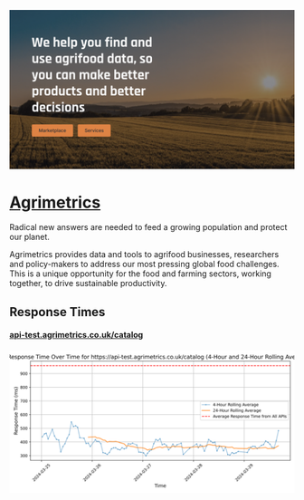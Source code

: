 [![Visit Agrimetrics](imagePreview.png)](https://agrimetrics.co.uk)

# [Agrimetrics](https://agrimetrics.co.uk)

Radical new answers are needed to feed a growing population and protect our planet.

Agrimetrics provides data and tools to agrifood businesses, researchers and policy-makers to address our most pressing global food challenges. This is a unique opportunity for the food and farming sectors, working together, to drive sustainable productivity.

## Response Times

#### [api-test.agrimetrics.co.uk/catalog](https://api-test.agrimetrics.co.uk/catalog)

![api-test.agrimetrics.co.uk/catalog](response-time-charts/6170692d746573742e616772696d6574726963732e636f2e756b2f636174616c6f67.svg)
